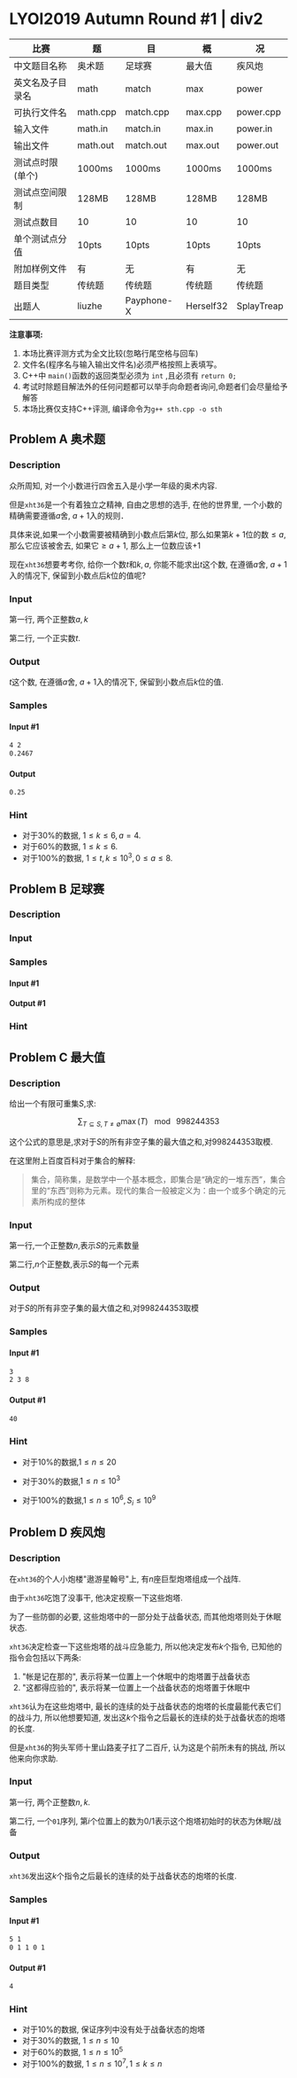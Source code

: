 # LYOI2019 Autumn Round #1 | div2

|比赛|题|目|概|况|
|-|-|-|-|-|
|中文题目名称|奥术题|足球赛|最大值|疾风炮|
|英文名及子目录名|math|match|max|power|
|可执行文件名|math.cpp|match.cpp|max.cpp|power.cpp|
|输入文件|math.in|match.in|max.in|power.in|
|输出文件|math.out|match.out|max.out|power.out|
|测试点时限(单个)|1000ms|1000ms|1000ms|1000ms|
|测试点空间限制|128MB|128MB|128MB|128MB|
|测试点数目|10|10|10|10|
|单个测试点分值|10pts|10pts|10pts|10pts|
|附加样例文件|有|无|有|无|
|题目类型|传统题|传统题|传统题|传统题|
|出题人|liuzhe|Payphone-X|Herself32|SplayTreap|

**注意事项:**
1. 本场比赛评测方式为全文比较(忽略行尾空格与回车)
2. 文件名(程序名与输入输出文件名)必须严格按照上表填写。
3. C++中 `main()`函数的返回类型必须为 `int` ,且必须有 `return 0;`
4. 考试时除题目解法外的任何问题都可以举手向命题者询问,命题者们会尽量给予解答
5. 本场比赛仅支持C++评测, 编译命令为`g++ sth.cpp -o sth`

## Problem A 奥术题
### Description
众所周知, 对一个小数进行四舍五入是小学一年级的奥术内容.

但是`xht36`是一个有着独立之精神, 自由之思想的选手, 在他的世界里, 一个小数的精确需要遵循$a$舍, $a + 1$入的规则．

具体来说,如果一个小数需要被精确到小数点后第$k$位, 那么如果第$k + 1$位的数$\leq a$, 那么它应该被舍去, 如果它$\geq a+1$, 那么上一位数应该$+1$

现在`xht36`想要考考你, 给你一个数$t$和$k,a$, 你能不能求出$t$这个数, 在遵循$a$舍, $a + 1$入的情况下, 保留到小数点后$k$位的值呢?

### Input
第一行, 两个正整数$a,k$

第二行, 一个正实数$t$.
### Output
$t$这个数, 在遵循$a$舍, $a + 1$入的情况下, 保留到小数点后$k$位的值.
### Samples
#### Input #1
```markdown
4 2
0.2467
```
#### Output
```markdown
0.25
```
### Hint
 - 对于$30 \%$的数据, $1 \leq k \leq 6, a = 4$.
 - 对于$60 \%$的数据, $1 \leq k \leq 6$.
 - 对于$100 \%$的数据, $1 \leq t,k \leq 10^3, 0 \leq a \leq 8$.

## Problem B 足球赛
### Description
### Input
### Samples
#### Input #1
#### Output #1
### Hint

## Problem C 最大值
### Description
给出一个有限可重集$S$,求:

$$\sum_{T \subseteq S, T \neq \emptyset} \max(T) \text{ } \mod \text{ } 998244353$$

这个公式的意思是,求对于$S$的所有非空子集的最大值之和,对$998244353$取模.

在这里附上百度百科对于集合的解释:

> 集合，简称集，是数学中一个基本概念，即集合是“确定的一堆东西”，集合里的“东西”则称为元素。现代的集合一般被定义为：由一个或多个确定的元素所构成的整体

### Input
第一行,一个正整数$n$,表示$S$的元素数量

第二行,$n$个正整数,表示$S$的每一个元素
### Output
对于$S$的所有非空子集的最大值之和,对$998244353$取模

### Samples
#### Input #1
```markdown
3
2 3 8
```
#### Output #1
```markdown
40
```

### Hint

- 对于$10 \%$的数据,$1 \leq n \leq 20$

- 对于$30 \%$的数据,$1 \leq n \leq 10^3$

- 对于$100 \%$的数据,$1 \leq n \leq 10^6, S_i \leq 10^9$

## Problem D 疾风炮
### Description
在`xht36`的个人小炮楼"遨游星翰号"上, 有$n$座巨型炮塔组成一个战阵.

由于`xht36`吃饱了没事干, 他决定视察一下这些炮塔.

为了一些防御的必要, 这些炮塔中的一部分处于战备状态, 而其他炮塔则处于休眠状态.

`xht36`决定检查一下这些炮塔的战斗应急能力, 所以他决定发布$k$个指令, 已知他的指令会包括以下两条:
1. "帐是记在那的", 表示将某一位置上一个休眠中的炮塔置于战备状态
2. "这都得应验的", 表示将某一位置上一个战备状态的炮塔置于休眠中

`xht36`认为在这些炮塔中, 最长的连续的处于战备状态的炮塔的长度最能代表它们的战斗力, 所以他想要知道, 发出这$k$个指令之后最长的连续的处于战备状态的炮塔的长度.

但是`xht36`的狗头军师十里山路麦子扛了二百斤, 认为这是个前所未有的挑战, 所以他来向你求助.

### Input
第一行, 两个正整数$n,k$.

第二行, 一个`01`序列, 第$i$个位置上的数为$0/1$表示这个炮塔初始时的状态为休眠/战备

### Output
`xht36`发出这$k$个指令之后最长的连续的处于战备状态的炮塔的长度.

### Samples
#### Input #1
```markdown
5 1
0 1 1 0 1
```
#### Output #1
```markdown
4
```
### Hint
- 对于$10\%$的数据, 保证序列中没有处于战备状态的炮塔
- 对于$30\%$的数据, $1 \leq n \leq 10$
- 对于$60 \%$的数据, $1 \leq n \leq 10^5$
- 对于$100 \%$的数据, $1 \leq n \leq 10^7, 1 \leq k\leq n$
<!--stackedit_data:
eyJoaXN0b3J5IjpbLTMzNDg3NTgxNF19
-->